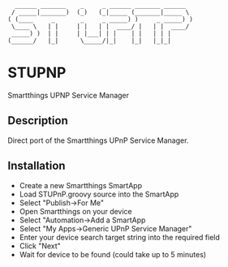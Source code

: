 ```
  ______ _______    _     _ ______ _______ ______  
 / _____|_______)  (_)   (_|_____ (_______|_____ \ 
( (____     _       _     _ _____) )     _ _____) )
 \____ \   | |     | |   | |  ____/ |   | |  ____/ 
 _____) )  | |     | |___| | |    | |   | | |      
(______/   |_|      \_____/|_|    |_|   |_|_|   
```
# STUPNP
Smartthings UPNP Service Manager
## Description
Direct port of the Smartthings UPnP Service Manager.
## Installation
- Create a new Smartthings SmartApp
- Load STUPnP.groovy source into the SmartApp
- Select "Publish->For Me"
- Open Smartthings on your device
- Select "Automation->Add a SmartApp
- Select "My Apps->Generic UPnP Service Manager"
- Enter your device search target string into the required field
- Click "Next"
- Wait for device to be found (could take up to 5 minutes)
